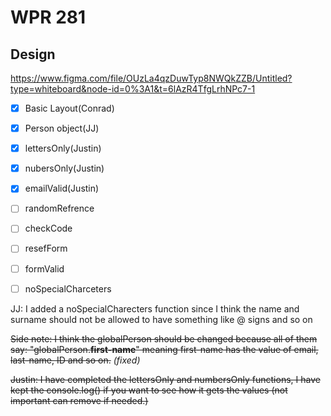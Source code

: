 # WPR 281

## Design
https://www.figma.com/file/OUzLa4qzDuwTyp8NWQkZZB/Untitled?type=whiteboard&node-id=0%3A1&t=6lAzR4TfgLrhNPc7-1

- [x] Basic Layout(Conrad)
- [x] Person object(JJ)
- [x] lettersOnly(Justin) 
- [x] nubersOnly(Justin) 
- [x] emailValid(Justin) 
- [ ] randomRefrence 
- [ ] checkCode
- [ ] resefForm
- [ ] formValid
- [ ] noSpecialCharceters



JJ: I added a noSpecialCharecters function since I think the name and surname should not be allowed to have something like @ signs and so on

~~Side note: I think the globalPerson should be changed because all of them say: "globalPerson.**first-name**" meaning first-name has the value of email, last-name, ID and so on.~~  *(fixed)*

~~Justin: I have completed the lettersOnly and numbersOnly functions, I have kept the console.log() if you want to see how it gets the values (not important can remove if needed.)~~
